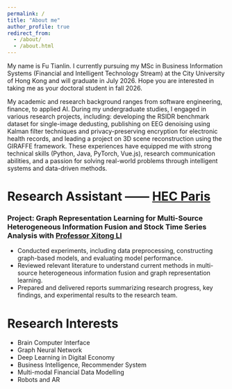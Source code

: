 ```yaml
---
permalink: /
title: "About me"
author_profile: true
redirect_from: 
  - /about/
  - /about.html
---
```


My name is Fu Tianlin.  I currently pursuing my MSc in Business Information Systems (Financial and Intelligent Technology Stream) at the City University of Hong Kong and will graduate in July 2026. Hope you are interested in taking me as your doctoral student in fall 2026.

My academic and research background ranges from software engineering, finance, to applied AI. During my undergraduate studies, I engaged in various research projects, including: developing the RSIDR benchmark dataset for single-image dedusting, publishing on EEG denoising using Kalman filter techniques and privacy-preserving encryption for electronic health records, and leading a project on 3D scene reconstruction using the GIRAFFE framework. These experiences have equipped me with strong technical skills (Python, Java, PyTorch, Vue.js), research communication abilities, and a passion for solving real-world problems through intelligent systems and data-driven methods.

Research Assistant —— [HEC Paris](https://www.hec.edu/en)
======

### Project: Graph Representation Learning for Multi-Source Heterogeneous Information Fusion and Stock Time Series Analysis with [Professor Xitong LI](https://www.hec.edu/en/faculty-research/faculty-directory/faculty-member/li-xitong)

- Conducted experiments, including data preprocessing, constructing graph-based models, and evaluating model performance.
- Reviewed relevant literature to understand current methods in multi-source heterogeneous information fusion and graph representation learning.
- Prepared and delivered reports summarizing research progress, key findings, and experimental results to the research team.

Research Interests
======

- Brain Computer Interface
- Graph Neural Network
- Deep Learning in Digital Economy
- Business Intelligence, Recommender System
- Multi-modal Financial Data Modelling
- Robots and AR